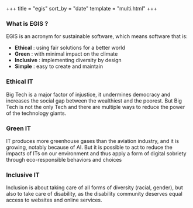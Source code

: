 +++
title = "egis"
sort_by = "date"
template = "multi.html"
+++
### What is EGIS ?
EGIS is an acronym for sustainable software, which means software that is:
* **Ethical** : using fair solutions for a better world
* **Green** : with minimal impact on the climate
* **Inclusive** : implementing diversity by design
* **Simple** : easy to create and maintain

### Ethical IT
Big Tech is a major factor of injustice, it undermines democracy and increases the social gap between the wealthiest and the poorest. But Big Tech is not the only Tech and there are multiple ways to reduce the power of the technology giants.

### Green IT
IT produces more greenhouse gases than the aviation industry, and it is growing, notably because of AI. But it is possible to act to reduce the impacts of ITs on our environment and thus apply a form of digital sobriety through eco-responsible behaviors and choices

### Inclusive IT
Inclusion is about taking care of all forms of diversity (racial, gender), but also to take care of disability, as the disability community deserves equal access to websites and online services.  
